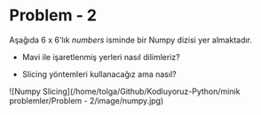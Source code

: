 # Problem - 2

Aşağıda 6 x 6'lık *numbers* isminde bir Numpy dizisi yer almaktadır. 

* Mavi ile işaretlenmiş yerleri nasıl dilimleriz?

* Slicing yöntemleri kullanacağız ama nasıl?

![Numpy Slicing](/home/tolga/Github/Kodluyoruz-Python/minik problemler/Problem - 2/image/numpy.jpg)